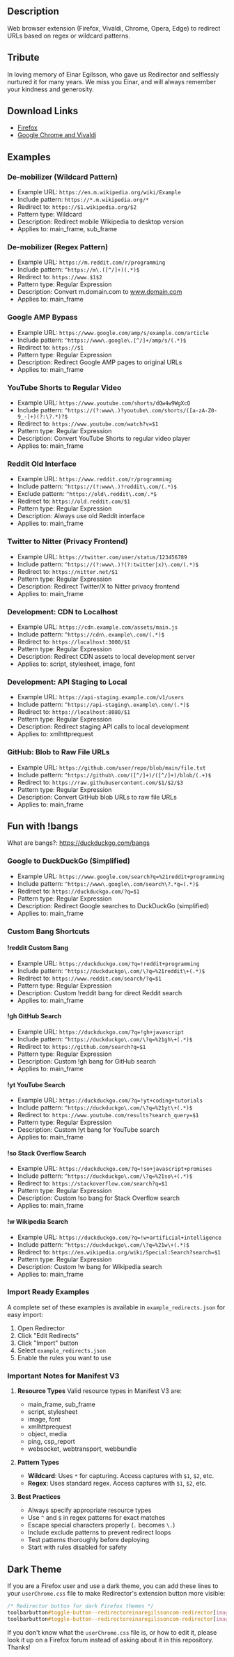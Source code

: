 ## Description
Web browser extension (Firefox, Vivaldi, Chrome, Opera, Edge) to redirect URLs based on regex or wildcard patterns.

## Tribute
In loving memory of Einar Egilsson, who gave us Redirector and selflessly nurtured it for many years. We miss you Einar, and will always remember your kindness and generosity.

## Download Links
* [Firefox](https://addons.mozilla.org/firefox/addon/redirector/)
* [Google Chrome and Vivaldi](https://chrome.google.com/webstore/detail/redirector/ocgpenflpmgnfapjedencafcfakcekcd)
<!--
Opera extension is no longer present (as of 2023/01/16)
* [Opera](https://addons.opera.com/extensions/details/redirector-2/)
-->

## Examples

### De-mobilizer (Wildcard Pattern)
- Example URL: `https://en.m.wikipedia.org/wiki/Example`
- Include pattern: `https://*.m.wikipedia.org/*`
- Redirect to: `https://$1.wikipedia.org/$2`
- Pattern type: Wildcard
- Description: Redirect mobile Wikipedia to desktop version
- Applies to: main_frame, sub_frame

### De-mobilizer (Regex Pattern)
- Example URL: `https://m.reddit.com/r/programming`
- Include pattern: `^https://m\.([^/]+)(.*)$`
- Redirect to: `https://www.$1$2`
- Pattern type: Regular Expression
- Description: Convert m.domain.com to www.domain.com
- Applies to: main_frame

### Google AMP Bypass
- Example URL: `https://www.google.com/amp/s/example.com/article`
- Include pattern: `^https://www\.google\.[^/]+/amp/s/(.*)$`
- Redirect to: `https://$1`
- Pattern type: Regular Expression
- Description: Redirect Google AMP pages to original URLs
- Applies to: main_frame

### YouTube Shorts to Regular Video
- Example URL: `https://www.youtube.com/shorts/dQw4w9WgXcQ`
- Include pattern: `^https://(?:www\.)?youtube\.com/shorts/([a-zA-Z0-9_-]+)(?:\?.*)?$`
- Redirect to: `https://www.youtube.com/watch?v=$1`
- Pattern type: Regular Expression
- Description: Convert YouTube Shorts to regular video player
- Applies to: main_frame

### Reddit Old Interface
- Example URL: `https://www.reddit.com/r/programming`
- Include pattern: `^https://(?:www\.)?reddit\.com/(.*)$`
- Exclude pattern: `^https://old\.reddit\.com/.*$`
- Redirect to: `https://old.reddit.com/$1`
- Pattern type: Regular Expression
- Description: Always use old Reddit interface
- Applies to: main_frame

### Twitter to Nitter (Privacy Frontend)
- Example URL: `https://twitter.com/user/status/123456789`
- Include pattern: `^https://(?:www\.)?(?:twitter|x)\.com/(.*)$`
- Redirect to: `https://nitter.net/$1`
- Pattern type: Regular Expression
- Description: Redirect Twitter/X to Nitter privacy frontend
- Applies to: main_frame

### Development: CDN to Localhost
- Example URL: `https://cdn.example.com/assets/main.js`
- Include pattern: `^https://cdn\.example\.com/(.*)$`
- Redirect to: `https://localhost:3000/$1`
- Pattern type: Regular Expression
- Description: Redirect CDN assets to local development server
- Applies to: script, stylesheet, image, font

### Development: API Staging to Local
- Example URL: `https://api-staging.example.com/v1/users`
- Include pattern: `^https://api-staging\.example\.com/(.*)$`
- Redirect to: `https://localhost:8080/$1`
- Pattern type: Regular Expression
- Description: Redirect staging API calls to local development
- Applies to: xmlhttprequest

### GitHub: Blob to Raw File URLs
- Example URL: `https://github.com/user/repo/blob/main/file.txt`
- Include pattern: `^https://github\.com/([^/]+)/([^/]+)/blob/(.+)$`
- Redirect to: `https://raw.githubusercontent.com/$1/$2/$3`
- Pattern type: Regular Expression
- Description: Convert GitHub blob URLs to raw file URLs
- Applies to: main_frame

## Fun with !bangs

What are bangs?: <https://duckduckgo.com/bangs>

### Google to DuckDuckGo (Simplified)
- Example URL: `https://www.google.com/search?q=%21reddit+programming`
- Include pattern: `^https://www\.google\.com/search\?.*q=(.*)$`
- Redirect to: `https://duckduckgo.com/?q=$1`
- Pattern type: Regular Expression
- Description: Redirect Google searches to DuckDuckGo (simplified)
- Applies to: main_frame

### Custom Bang Shortcuts

#### !reddit Custom Bang
- Example URL: `https://duckduckgo.com/?q=!reddit+programming`
- Include pattern: `^https://duckduckgo\.com/\?q=%21reddit\+(.*)$`
- Redirect to: `https://www.reddit.com/search/?q=$1`
- Pattern type: Regular Expression
- Description: Custom !reddit bang for direct Reddit search
- Applies to: main_frame

#### !gh GitHub Search
- Example URL: `https://duckduckgo.com/?q=!gh+javascript`
- Include pattern: `^https://duckduckgo\.com/\?q=%21gh\+(.*)$`
- Redirect to: `https://github.com/search?q=$1`
- Pattern type: Regular Expression
- Description: Custom !gh bang for GitHub search
- Applies to: main_frame

#### !yt YouTube Search
- Example URL: `https://duckduckgo.com/?q=!yt+coding+tutorials`
- Include pattern: `^https://duckduckgo\.com/\?q=%21yt\+(.*)$`
- Redirect to: `https://www.youtube.com/results?search_query=$1`
- Pattern type: Regular Expression
- Description: Custom !yt bang for YouTube search
- Applies to: main_frame

#### !so Stack Overflow Search
- Example URL: `https://duckduckgo.com/?q=!so+javascript+promises`
- Include pattern: `^https://duckduckgo\.com/\?q=%21so\+(.*)$`
- Redirect to: `https://stackoverflow.com/search?q=$1`
- Pattern type: Regular Expression
- Description: Custom !so bang for Stack Overflow search
- Applies to: main_frame

#### !w Wikipedia Search
- Example URL: `https://duckduckgo.com/?q=!w+artificial+intelligence`
- Include pattern: `^https://duckduckgo\.com/\?q=%21w\+(.*)$`
- Redirect to: `https://en.wikipedia.org/wiki/Special:Search?search=$1`
- Pattern type: Regular Expression
- Description: Custom !w bang for Wikipedia search
- Applies to: main_frame

### Import Ready Examples

A complete set of these examples is available in `example_redirects.json` for easy import:

1. Open Redirector
2. Click "Edit Redirects"
3. Click "Import" button
4. Select `example_redirects.json`
5. Enable the rules you want to use

### Important Notes for Manifest V3

1. **Resource Types**
   Valid resource types in Manifest V3 are:
   - main_frame, sub_frame
   - script, stylesheet
   - image, font
   - xmlhttprequest
   - object, media
   - ping, csp_report
   - websocket, webtransport, webbundle

2. **Pattern Types**
   - **Wildcard**: Uses `*` for capturing. Access captures with `$1`, `$2`, etc.
   - **Regex**: Uses standard regex. Access captures with `$1`, `$2`, etc.

3. **Best Practices**
   - Always specify appropriate resource types
   - Use `^` and `$` in regex patterns for exact matches
   - Escape special characters properly (`.` becomes `\.`)
   - Include exclude patterns to prevent redirect loops
   - Test patterns thoroughly before deploying
   - Start with rules disabled for safety

## Dark Theme
If you are a Firefox user and use a dark theme, you can add these lines to your `userChrome.css` file to make Redirector's extension button more visible:

```css
/* Redirector button for dark Firefox themes */
toolbarbutton#toggle-button--redirectoreinaregilssoncom-redirector[image*="active"] { filter: invert(1) brightness(6); }
toolbarbutton#toggle-button--redirectoreinaregilssoncom-redirector[image*="disabled"] { filter: invert(1) brightness(2.5); }
```

If you don't know what the `userChrome.css` file is, or how to edit it, please look it up on a Firefox forum instead of asking about it in this repository. Thanks!
